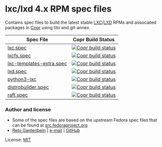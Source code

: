 # lxc/lxd 4.x RPM spec files

Contains spec files to build the latest stable [LXC](https://github.com/lxc/lxc)/[LXD](https://github.com/lxc/lxd)
RPMs and associated packages in [Copr](https://copr.fedorainfracloud.org/coprs/ganto/lxc4)
using tito and git-annex.

| Spec File                | Copr Build Status                  |
| ------------------------ | ---------------------------------- | 
| [lxc.spec](lxc/lxc.spec) | [![Copr build status](https://copr.fedorainfracloud.org/coprs/ganto/lxc4/package/lxc/status_image/last_build.png)](https://copr.fedorainfracloud.org/coprs/ganto/lxc4/package/lxc/) |
| [lxcfs.spec](lxcfs/lxcfs.spec) | [![Copr build status](https://copr.fedorainfracloud.org/coprs/ganto/lxc4/package/lxcfs/status_image/last_build.png)](https://copr.fedorainfracloud.org/coprs/ganto/lxc4/package/lxcfs/) |
| [lxc-templates-extra.spec](lxc-templates-extra/lxc-templates-extra.spec) | [![Copr build status](https://copr.fedorainfracloud.org/coprs/ganto/lxc4/package/lxc-templates-extra/status_image/last_build.png)](https://copr.fedorainfracloud.org/coprs/ganto/lxc4/package/lxc-templates-extra/) |
| [lxd.spec](lxd/lxd.spec) | [![Copr build status](https://copr.fedorainfracloud.org/coprs/ganto/lxc4/package/lxd/status_image/last_build.png)](https://copr.fedorainfracloud.org/coprs/ganto/lxc4/package/lxd/) |
| [python3-lxc](python3-lxc/python3-lxc.spec) | [![Copr build status](https://copr.fedorainfracloud.org/coprs/ganto/lxc4/package/python3-lxc/status_image/last_build.png)](https://copr.fedorainfracloud.org/coprs/ganto/lxc4/package/python3-lxc/) |
| [distrobuilder.spec](distrobuilder/distrobuilder.spec) | [![Copr build status](https://copr.fedorainfracloud.org/coprs/ganto/lxc4/package/distrobuilder/status_image/last_build.png)](https://copr.fedorainfracloud.org/coprs/ganto/lxc4/package/distrobuilder/) |
| [raft.spec](raft/raft.spec) | [![Copr build status](https://copr.fedorainfracloud.org/coprs/ganto/lxc4/package/raft/status_image/last_build.png)](https://copr.fedorainfracloud.org/coprs/ganto/lxc4/package/raft/) |


### Author and license

- Some of the spec files are based on the upstream Fedora spec files that can
  be found at [src.fedoraproject.org](https://src.fedoraproject.org/)
- [Reto Gantenbein](https://linuxmonk.ch/) | [e-mail](mailto:reto.gantenbein@linuxmonk.ch) | [GitHub](https://github.com/ganto)

License: [MIT](https://tldrlegal.com/license/mit-license)
